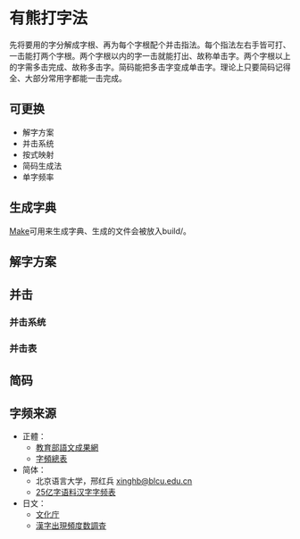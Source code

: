 # 有熊打字法
先将要用的字分解成字根、再为每个字根配个并击指法。每个指法左右手皆可打、一击能打两个字根。两个字根以内的字一击就能打出、故称单击字。两个字根以上的字需多击完成、故称多击字。简码能把多击字变成单击字。理论上只要简码记得全、大部分常用字都能一击完成。

## 可更换
- 解字方案
- 并击系统
- 按式映射
- 简码生成法
- 单字频率

## 生成字典
[Make](https://www.gnu.org/software/make/manual/make.html)可用来生成字典、生成的文件会被放入build/。

## 解字方案

## 并击

### 并击系统

### 并击表

## 简码

## 字频来源
- 正體：
    - [教育部語文成果網](https://language.moe.gov.tw/)
    - [字頻總表](https://language.moe.gov.tw/001/Upload/files/SITE_CONTENT/M0001/PIN/biau1.htm?open)
- 简体：
    - 北京语言大学，邢红兵 <xinghb@blcu.edu.cn>
    - [25亿字语料汉字字频表](https://faculty.blcu.edu.cn/xinghb/zh_CN/article/167473/content/1437.htm#article)
- 日文：
    - [文化庁](https://www.bunka.go.jp/)
    - [漢字出現頻度数調査](https://www.bunka.go.jp/seisaku/bunkashingikai/kokugo/nihongokyoiku_hyojun_wg/04/pdf/91934501_08.pdf)
